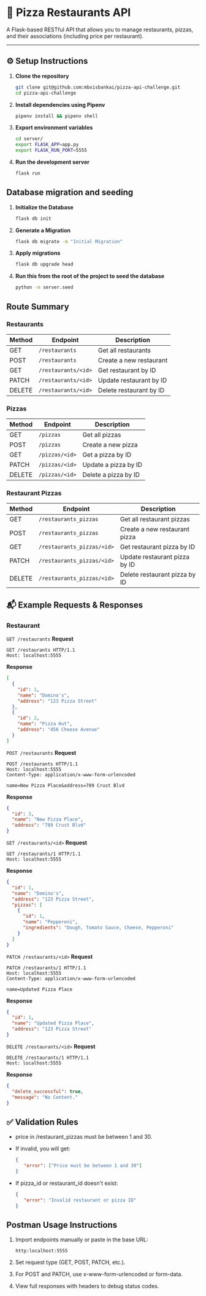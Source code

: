 # 🍕 Pizza Restaurants API

A Flask-based RESTful API that allows you to manage restaurants, pizzas, and their associations (including price per restaurant).  

---

## ⚙️ Setup Instructions

1. **Clone the repository**
   ```bash
   git clone git@github.com:mbxisbankai/pizza-api-challenge.git
   cd pizza-api-challenge
   ```

2. **Install dependencies using Pipenv**
   ```bash
   pipenv install && pipenv shell
   ```

3. **Export environment variables**
   ```bash
   cd server/
   export FLASK_APP=app.py
   export FLASK_RUN_PORT=5555
   ```

4. **Run the development server**
   ```bash
   flask run
   ```

## Database migration and seeding
1. **Initialize the Database**
   ```bash
   flask db init
   ```

2. **Generate a Migration**
   ```bash
   flask db migrate -m "Initial Migration"
   ```

3. **Apply migrations**
   ```bash
   flask db upgrade head
   ```

4. **Run this from the root of the project to seed the database**
   ```bash
   python -m server.seed
   ```


## Route Summary
### Restaurants
| Method | Endpoint                | Description                  |
|--------|-------------------------|------------------------------|
| GET    | `/restaurants`          | Get all restaurants          |
| POST   | `/restaurants`          | Create a new restaurant      |
| GET    | `/restaurants/<id>`     | Get restaurant by ID         |
| PATCH  | `/restaurants/<id>`     | Update restaurant by ID      |
| DELETE | `/restaurants/<id>`     | Delete restaurant by ID      |

### Pizzas
| Method | Endpoint                | Description                   |
|--------|-------------------------|-------------------------------|
| GET    | `/pizzas`               | Get all pizzas                |
| POST   | `/pizzas`               | Create a new pizza            |
| GET    | `/pizzas/<id>`          | Get a pizza by ID             |
| PATCH  | `/pizzas/<id>`          | Update a pizza by ID          |
| DELETE | `/pizzas/<id>`          | Delete a pizza by ID          |

### Restaurant Pizzas
| Method | Endpoint                       | Description                   |
|--------|--------------------------------|-------------------------------|
| GET    | `/restaurants_pizzas`          | Get all restaurant pizzas     |
| POST   | `/restaurants_pizzas`          | Create a new restaurant pizza | 
| GET    | `/restaurants_pizzas/<id>`     | Get restaurant pizza by ID    |
| PATCH  | `/restaurants_pizzas/<id>`     | Update restaurant pizza by ID |
| DELETE | `/restaurants_pizzas/<id>`     | Delete restaurant pizza by ID |

## 📬 Example Requests & Responses
### Restaurant
`GET /restaurants`
**Request**
```http
GET /restaurants HTTP/1.1
Host: localhost:5555
```

**Response**
```json
[
  {
    "id": 1,
    "name": "Domino's",
    "address": "123 Pizza Street"
  },
  {
    "id": 2,
    "name": "Pizza Hut",
    "address": "456 Cheese Avenue"
  }
]
```
`POST /restaurants`
**Request**
```http
POST /restaurants HTTP/1.1
Host: localhost:5555
Content-Type: application/x-www-form-urlencoded

name=New Pizza Place&address=789 Crust Blvd
```

**Response**
```json
{
  "id": 3,
  "name": "New Pizza Place",
  "address": "789 Crust Blvd"
}
```
`GET /restaurants/<id>`
**Request**
```http
GET /restaurants/1 HTTP/1.1
Host: localhost:5555
```

**Response**
```json
{
  "id": 1,
  "name": "Domino's",
  "address": "123 Pizza Street",
  "pizzas": [
    {
      "id": 1,
      "name": "Pepperoni",
      "ingredients": "Dough, Tomato Sauce, Cheese, Pepperoni"
    }
  ]
}
```
`PATCH /restaurants/<id>`
**Request**
```http
PATCH /restaurants/1 HTTP/1.1
Host: localhost:5555
Content-Type: application/x-www-form-urlencoded

name=Updated Pizza Place
```

**Response**
```json
{
  "id": 1,
  "name": "Updated Pizza Place",
  "address": "123 Pizza Street"
}
```
`DELETE /restaurants/<id>`
**Request**
```http
DELETE /restaurants/1 HTTP/1.1
Host: localhost:5555
```

**Response**
```json
{
  "delete_successful": true,
  "message": "No Content."
}
```


## ✅ Validation Rules
- price in /restaurant_pizzas must be between 1 and 30.

- If invalid, you will get:
    ```json
    {
       "error": ["Price must be between 1 and 30"]
    }
    ```
- If pizza_id or restaurant_id doesn't exist:
    ```json
    {
       "error": "Invalid restaurant or pizza ID"
    }
    ```

## Postman Usage Instructions
1. Import endpoints manually or paste in the base URL:
   ```
   http:localhost:5555
   ```
2. Set request type (GET, POST, PATCH, etc.).

3. For POST and PATCH, use x-www-form-urlencoded or form-data.

4. View full responses with headers to debug status codes.

